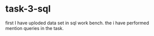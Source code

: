 # task-3-sql
first I have uploded data set in sql work bench.
the i have performed mention queries in the task.
